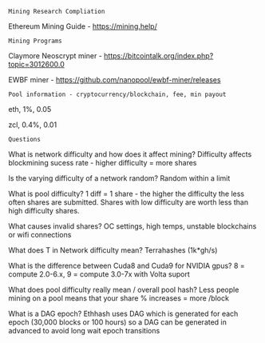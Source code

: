     Mining Research Compliation

Ethereum Mining Guide - https://mining.help/

    Mining Programs

Claymore Neoscrypt miner - https://bitcointalk.org/index.php?topic=3012600.0

EWBF miner - https://github.com/nanopool/ewbf-miner/releases 

    Pool information - cryptocurrency/blockchain, fee, min payout

eth, 1%, 0.05

zcl, 0.4%, 0.01

    Questions

What is network difficulty and how does it affect mining? Difficulty affects blockmining sucess rate - higher difficulty = more shares

Is the varying difficulty of a network random? Random within a limit

What is pool difficulty? 1 diff = 1 share - the higher the difficulty the less often shares are submitted. Shares with low difficulty are worth less than high difficulty shares.

What causes invalid shares? OC settings, high temps, unstable blockchains or wifi connections

What does T in Network difficulty mean? Terrahashes (1k*gh/s)

What is the difference between Cuda8 and Cuda9 for NVIDIA gpus? 8 = compute 2.0-6.x, 9 =  compute 3.0-7x with Volta suport

What does pool difficulty really mean / overall pool hash? Less people mining on a pool means that your share % increases = more /block

What is a DAG epoch? Ethhash uses DAG which is generated for each epoch (30,000 blocks or 100 hours) so a DAG can be generated in advanced to avoid long wait epoch transitions
